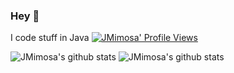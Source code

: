 ### Hey 👋

I code stuff in Java
[![JMimosa' Profile Views](https://komarev.com/ghpvc/?username=JMimosaDev&color=brightgreen)](https://github.com/JMimosaDev)

![JMimosa's github stats](https://github-readme-stats.vercel.app/api?username=JMimosaDev&count_private=true&show_icons=true&title_color=922cc9&icon_color=922cc9&bg_color=ffffff)
![JMimosa's github stats](https://github-readme-stats.vercel.app/api/top-langs/?username=JMimosaDev&show_icons=true&count_private=true&show_icons=true&title_color=922cc9&icon_color=922cc9&bg_color=ffffff)
